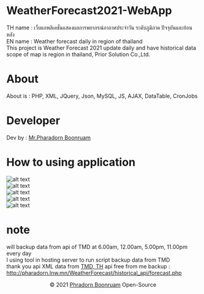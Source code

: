 # WeatherForecast2021-WebApp
TH name : เว็บแอพลิเคชั่นแสดงผลการพยากรณ์อากาศประจำวัน ระดับภูมิภาค ปัจจุบันและย้อนหลัง<br/>
EN name : Weather forecast daily in region of thailand<br/>
This project is Weather Forecast 2021 update daily and have historical data scope of map is region in thailand, Prior Solution Co.,Ltd.
# About
About is : PHP, XML, JQuery, Json, MySQL, JS, AJAX, DataTable, CronJobs
# Developer
Dev by : <a href="https://www.facebook.com/PharadornB/">Mr.Pharadorn Boonruam </a><br/>
# How to using application
![alt text](http://student.sut.ac.th/b6134228/imgweatherforecast/1.JPG)<br/>
![alt text](http://student.sut.ac.th/b6134228/imgweatherforecast/2.JPG)<br/>
![alt text](http://student.sut.ac.th/b6134228/imgweatherforecast/3.JPG)<br/>
![alt text](http://student.sut.ac.th/b6134228/imgweatherforecast/4.JPG)<br/>
![alt text](http://student.sut.ac.th/b6134228/imgweatherforecast/5.JPG)<br/>
# note
will backup data from api of TMD at 6.00am, 12.00am, 5.00pm, 11.00pm every day<br/>
I using tool in hosting server to run script backup data from TMD<br/>
thank you api XML data from <a href="https://www.tmd.go.th/">TMD, TH</a>
api free from me backup : http://pharadorn.lnw.mn/WeatherForecast/historical_api/forecast.php
<p align="center">© 2021 <a href="https://www.facebook.com/PharadornB/">Phradorn Boonruam</a> Open-Source</p>
